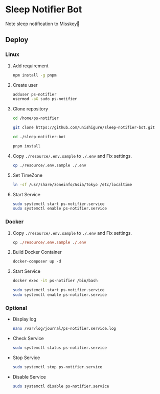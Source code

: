 # Sleep Notifier Bot

Note sleep notification to Misskey:bell:

## Deploy

### Linux

1. Add requirement

   ```bash
   npm install -g pnpm
   ```

2. Create user

   ```bash
   adduser ps-notifier
   usermod -aG sudo ps-notifier
   ```

3. Clone repository

   ```bash
   cd /home/ps-notifier
   ```

   ```bash
   git clone https://github.com/unishigure/sleep-notifier-bot.git
   ```

   ```bash
   cd ./sleep-notifier-bot
   ```

   ```bash
   pnpm install
   ```

4. Copy `./resource/.env.sample` to `./.env` and Fix settings.

   ```bash
   cp ./resource/.env.sample ./.env
   ```

5. Set TimeZone

   ```bash
   ln -sf /usr/share/zoneinfo/Asia/Tokyo /etc/localtime
   ```

6. Start Service

   ```bash
   sudo systemctl start ps-notifier.service
   sudo systemctl enable ps-notifier.service
   ```

### Docker

1. Copy `./resource/.env.sample` to `./.env` and Fix settings.

    ```ps
    cp ./resource/.env.sample ./.env
    ```

2. Build Docker Container

    ```ps
    docker-composer up -d
    ```

3. Start Service

    ```bash
    docker exec -it ps-notifier /bin/bash
    ```

    ```bash
    sudo systemctl start ps-notifier.service
    sudo systemctl enable ps-notifier.service
    ```

### Optional

- Display log

  ```bash
  nano /var/log/journal/ps-notifier.service.log
  ```

- Check Service

  ```bash
  sudo systemctl status ps-notifier.service
  ```

- Stop Service

  ```bash
  sudo systemctl stop ps-notifier.service
  ```

- Disable Service

  ```bash
  sudo systemctl disable ps-notifier.service
  ```

